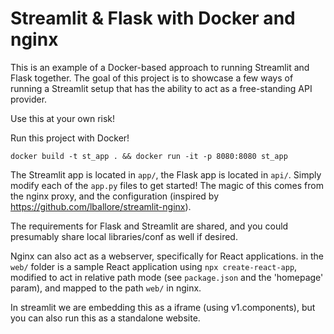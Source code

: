# Streamlit & Flask with Docker and nginx

This is an example of a Docker-based approach to running Streamlit and Flask together. The goal of this project is to showcase a few ways of running a Streamlit setup that has the ability to act as a free-standing API provider. 

Use this at your own risk!

Run this project with Docker!

`docker build -t st_app . && docker run -it -p 8080:8080 st_app`

The Streamlit app is located in `app/`, the Flask app is located in `api/`. Simply modify each of the `app.py` files to get started! The magic of this comes from the nginx proxy, and the configuration (inspired by https://github.com/lballore/streamlit-nginx). 

The requirements for Flask and Streamlit are shared, and you could presumably share local libraries/conf as well if desired.

Nginx can also act as a webserver, specifically for React applications. in the `web/` folder is a sample React application using `npx create-react-app`, modified to act in relative path mode (see `package.json` and the 'homepage' param), and mapped to the path `web/` in nginx. 

In streamlit we are embedding this as a iframe (using v1.components), but you can also run this as a standalone website. 